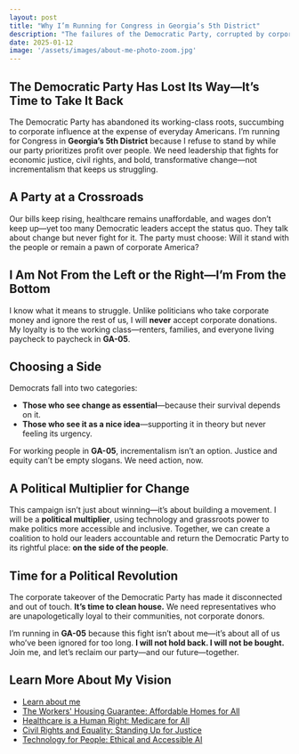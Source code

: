 ```yaml
---
layout: post
title: "Why I’m Running for Congress in Georgia’s 5th District"
description: "The failures of the Democratic Party, corrupted by corporate influence, have pushed me to fight for its return to its roots."
date: 2025-01-12
image: '/assets/images/about-me-photo-zoom.jpg'
---
```


## **The Democratic Party Has Lost Its Way—It’s Time to Take It Back**  

The Democratic Party has abandoned its working-class roots, succumbing to corporate influence at the expense of everyday Americans. I’m running for Congress in **Georgia’s 5th District** because I refuse to stand by while our party prioritizes profit over people. We need leadership that fights for economic justice, civil rights, and bold, transformative change—not incrementalism that keeps us struggling.  

## **A Party at a Crossroads**  

Our bills keep rising, healthcare remains unaffordable, and wages don’t keep up—yet too many Democratic leaders accept the status quo. They talk about change but never fight for it. The party must choose: Will it stand with the people or remain a pawn of corporate America?  

## **I Am Not From the Left or the Right—I’m From the Bottom**  

I know what it means to struggle. Unlike politicians who take corporate money and ignore the rest of us, I will **never** accept corporate donations. My loyalty is to the working class—renters, families, and everyone living paycheck to paycheck in **GA-05**.  

## **Choosing a Side**  

Democrats fall into two categories:  

- **Those who see change as essential**—because their survival depends on it.  
- **Those who see it as a nice idea**—supporting it in theory but never feeling its urgency.  

For working people in **GA-05**, incrementalism isn’t an option. Justice and equity can’t be empty slogans. We need action, now.  

## **A Political Multiplier for Change**  

This campaign isn’t just about winning—it’s about building a movement. I will be a **political multiplier**, using technology and grassroots power to make politics more accessible and inclusive. Together, we can create a coalition to hold our leaders accountable and return the Democratic Party to its rightful place: **on the side of the people**.  

## **Time for a Political Revolution**  

The corporate takeover of the Democratic Party has made it disconnected and out of touch. **It’s time to clean house.** We need representatives who are unapologetically loyal to their communities, not corporate donors.  

I’m running in **GA-05** because this fight isn’t about me—it’s about all of us who’ve been ignored for too long. **I will not hold back. I will not be bought.** Join me, and let’s reclaim our party—and our future—together.

## Learn More About My Vision
- [Learn about me](/about/)
- [The Workers' Housing Guarantee: Affordable Homes for All](/policy/housing-community/)
- [Healthcare is a Human Right: Medicare for All](/policy/healthcare/)
- [Civil Rights and Equality: Standing Up for Justice](/policy/civil-rights-equality)
- [Technology for People: Ethical and Accessible AI](/policy/ai/)